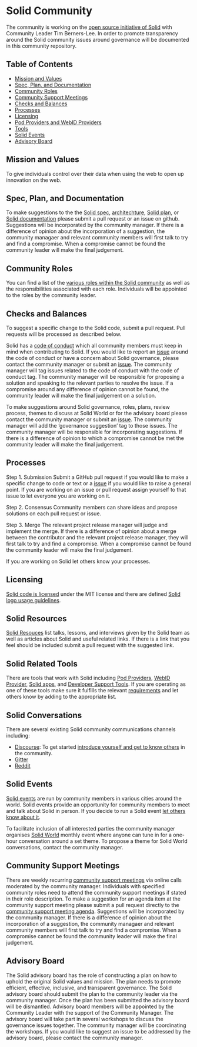 # Solid Community

The community is working on the [open source initiative of Solid](https://github.com/solid) with Community Leader Tim Berners-Lee. In order to promote transparency around the Solid community issues around governance will be documented in this community repository.

## Table of Contents
 * [Mission and Values](#mission-and-values) 
 * [Spec, Plan, and Documentation](#spec-plan-and-documentation) 
 * [Community Roles](#community-roles)
 * [Community Support Meetings](#community-support-meetings)
 * [Checks and Balances](#checks-and-balances) 
 * [Processes](#processes)
 * [Licensing](#licensing)
 * [Pod Providers and WebID Providers](#pod-providers-and-webid-providers)
 * [Tools](#tools) 
 * [Solid Events](#solid-events)
 * [Advisory Board](#advisory-board) 

## Mission and Values
To give individuals control over their data when using the web to open up innovation on the web. 

## Spec, Plan, and Documentation
To make suggestions to the the [Solid spec](https://github.com/solid/solid-spec), [architechture](https://github.com/solid/solid-architecture), [Solid plan](https://github.com/solid/community/blob/master/plan.md), or [Solid documentation](https://github.com/solid/community/blob/master/documentation) please submit a pull request or an issue on github. Suggestions will be incorporated by the community manager. If there is a difference of opinion about the incorporation of a suggestion, the community managaer and relevant community members will first talk to try and find a compromise. When a compromise cannot be found the community leader will make the final judgement. 

## Community Roles
You can find a list of the [various roles within the Solid community](community-roles.md) as well as the responsibilities associated with each role. Individuals will be appointed to the roles by the community leader. 

## Checks and Balances
To suggest a specific change to the Solid code, submit a pull request. Pull requests will be processed as described below. 

Solid has a [code of conduct](code-of-conduct.md) which all community members must keep in mind when contributing to Solid. If you would like to report an [issue](https://github.com/solid/community/blob/master/issue-template.md) around the code of conduct or have a concern about Solid governance, please contact the community manager or submit an [issue](https://github.com/solid/community/blob/master/issue-template.md). The community manager will tag issues related to the code of conduct with the code of conduct tag. The community manager will be responsible for proposing a solution and speaking to the relevant parties to resolve the issue. If a compromise around any difference of opinion cannot be found, the community leader will make the final judgement on a solution. 

To make suggestions around Solid governance, roles, plans, review process, themes to discuss at Solid World or for the advisory board please contact the community manager or submit an [issue](https://github.com/solid/community/blob/master/issue-template.md). The community manager will add the ‘governance suggestion’ tag to those issues. The community manager will be responsible for incorporating suggestions. If there is a difference of opinion to which a compromise cannot be met the community leader will make the final judgement.

## Processes 
Step 1. Submission
Submit a GitHub pull request if you would like to make a specific change to code or text or a [issue](https://github.com/solid/community/blob/master/issue-template.md) if you would like to raise a general point. If you are working on an issue or pull request assign yourself to that issue to let everyone you are working on it.

Step 2. Consensus
Community members can share ideas and propose solutions on each pull request or issue. 

Step 3. Merge
The relevant project release manager will judge and implement the merge. If there is a difference of opinion about a merge between the contributor and the relevant project release manager, they will first talk to try and find a compromise. When a compromise cannot be found the community leader will make the final judgement.

If you are working on Solid let others know your processes.

## Licensing
[Solid code is licensed](licence.md) under the MIT license and there are defined [Solid logo usage guidelines](https://github.com/solid/community/blob/master/solid-logo-usage-guidelines.md). 

## Solid Resources
[Solid Resouces](https://github.com/solid/community/blob/master/solid-resources.md) list talks, lessons, and interviews given by the Solid team as well as articles about Solid and useful related links. If there is a link that you feel should be included submit a pull request with the suggested link. 

## Solid Related Tools 
There are tools that work with Solid including [Pod Providers](pod-providers.md), [WebID Provider](webid-provider.md), [Solid apps](https://github.com/solid/community/blob/master/solid-apps), and [Developer Support Tools](https://github.com/solid/developer-support-tools). If you are operating as one of these tools make sure it fulfills the relevant [requirements](https://github.com/solid/community/blob/master/solid-tool-requirements.md) and let others know by adding to the appropriate list. 

## Solid Conversations
There are several existing Solid community communications channels including: 

  * [Discourse](https://forum.solidproject.org/): To get started [introduce yourself and get to know others](https://forum.solidproject.org/t/welcome-to-the-solid-forum-please-introduce-yourself-here-great-to-have-you-on-board/440/20) in the community. 
  * [Gitter](https://gitter.im/solid/chat)
  * [Reddit](https://www.reddit.com/r/SOLID/submit)

## Solid Events
[Solid events](solid-events.md) are run by community members in various cities around the world. Solid events provide an opportunity for community members to meet and talk about Solid in person. If you decide to run a Solid event [let others know about it](solid-events.md). 

To facilitate inclusion of all interested parties the community manager organises [Solid World](https://www.eventbrite.com/e/solid-world-tickets-53692744444?aff=erellivmlt) monthly event where anyone can tune in for a one-hour conversation around a set theme. To propose a theme for Solid World conversations, contact the community manager.

## Community Support Meetings
There are weekly recurring [community support meetings](https://github.com/solid/community/blob/master/community-support-agenda-and-minutes) via online calls moderated by the community manager. Individuals with specified community roles need to attend the community support meetings if stated in their role description. To make a suggestion for an agenda item at the community support meeting please submit a pull request directly to the [community support meeting agenda](https://github.com/solid/community/blob/master/community-support-agenda-and-minutes). Suggestions will be incorporated by the community manager. If there is a difference of opinion about the incorporation of a suggestion, the community managaer and relevant community members will first talk to try and find a compromise. When a compromise cannot be found the community leader will make the final judgement.

## Advisory Board
The Solid advisory board has the role of constructing a plan on how to uphold the original Solid values and mission. The plan needs to promote efficient, effective, inclusive, and transparent governance. The Solid advisory board should submit the plan to the community leader via the community manager. Once the plan has been submitted the advisory board will be dismantled. Advisory board members will be appointed by the Community Leader with the support of the Community Manager. The advisory board will take part in several workshops to discuss the governance issues together. The community manager will be coordinating the workshops. If you would like to suggest an issue to be addressed by the advisory board, please contact the community manager.
